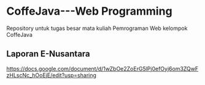 # CoffeJava---Web Programming
Repository untuk tugas besar mata kuliah Pemrograman Web kelompok CoffeJava

## Laporan E-Nusantara
https://docs.google.com/document/d/1wZbOe2ZoErG5lPj0efOyj6om3ZQwFzHLscNc_hOoEjE/edit?usp=sharing
